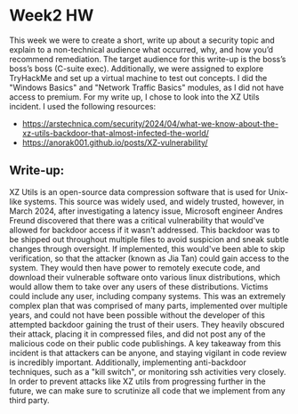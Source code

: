 # Week2 HW
This week we were to create a short, write up about a security topic and explain to a non-technical audience what occurred, why, and how you’d recommend remediation. The target audience for this write-up is the boss’s boss’s boss (C-suite exec). Additionally, we were assigned to explore TryHackMe and set up a virtual machine to test out concepts. I did the "Windows Basics" and "Network Traffic Basics" modules, as I did not have access to premium. For my write up, I chose to look into the XZ Utils incident. I used the following resources: 
- https://arstechnica.com/security/2024/04/what-we-know-about-the-xz-utils-backdoor-that-almost-infected-the-world/   
- https://anorak001.github.io/posts/XZ-vulnerability/

## Write-up: 
XZ Utils is an open-source data compression software that is used for Unix-like systems. This source was widely used, and widely trusted, however, in March 2024, after investigating a latency issue, Microsoft engineer Andres Freund discovered that there was a critical vulnerability that would've allowed for backdoor access if it wasn't addressed. This backdoor was to be shipped out throughout multiple files to avoid suspicion and sneak subtle changes through oversight. If implemented, this would've been able to skip verification, so that the attacker (known as Jia Tan) could gain access to the system. They would then have power to remotely execute code, and download their vulnerable software onto various linux distributions, which would allow them to take over any users of these distributions. Victims could include any user, including company systems. 
This was an extremely complex plan that was comprised of many parts, implemented over multiple years, and could not have been possible without the developer of this attempted backdoor gaining the trust of their users. They heavily obscured their attack, placing it in compressed files, and did not post any of the malicious code on their public code publishings. A key takeaway from this incident is that attackers can be anyone, and staying vigilant in code review is incredibly important. Additionally, implementing anti-backdoor techniques, such as a "kill switch", or monitoring ssh activities very closely. In order to prevent attacks like XZ utils from progressing further in the future, we can make sure to scrutinize all code that we implement from any third party. 
